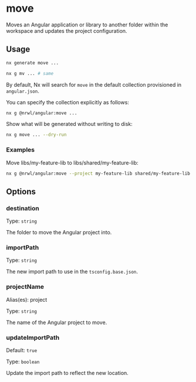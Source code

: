 # move

Moves an Angular application or library to another folder within the workspace and updates the project configuration.

## Usage

```bash
nx generate move ...
```

```bash
nx g mv ... # same
```

By default, Nx will search for `move` in the default collection provisioned in `angular.json`.

You can specify the collection explicitly as follows:

```bash
nx g @nrwl/angular:move ...
```

Show what will be generated without writing to disk:

```bash
nx g move ... --dry-run
```

### Examples

Move libs/my-feature-lib to libs/shared/my-feature-lib:

```bash
nx g @nrwl/angular:move --project my-feature-lib shared/my-feature-lib
```

## Options

### destination

Type: `string`

The folder to move the Angular project into.

### importPath

Type: `string`

The new import path to use in the `tsconfig.base.json`.

### projectName

Alias(es): project

Type: `string`

The name of the Angular project to move.

### updateImportPath

Default: `true`

Type: `boolean`

Update the import path to reflect the new location.
